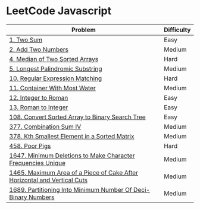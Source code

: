 # LeetCode Javascript

|Problem | Difficulty|
|---|---|
|[1. Two Sum](./Solutions/1%20-%20Two%20Sum.js)   | Easy   |
|[2. Add Two Numbers](./Solutions/2.%20Add%20Two%20Numbers.js)   |Medium   |
|[4. Median of Two Sorted Arrays](./Solutions/4%20-%20Median%20of%20Two%20Sorted%20Arrays.js)   |Hard   |
|[5. Longest Palindromic Substring](./Solutions/5%20-%20Longest%20Palindromic%20Substring.js)   |Medium   |
|[10. Regular Expression Matching](./Solutions/10%20-%20Regular%20Expression%20Matching.js)   |Hard   |
|[11. Container With Most Water](./Solutions/11%20-%20Container%20With%20Most%20Water.js)   |Medium   |
|[12. Integer to Roman](./Solutions/12%20-%20Integer%20to%20Roman.js)   |Easy   |
|[13. Roman to Integer](./Solutions/13%20-%20Roman%20to%20Integer.js)   |Easy   |
|[108. Convert Sorted Array to Binary Search Tree](./Solutions/108%20-%20Convert%20Sorted%20Array%20to%20Binary%20Search%20Tree.js)   |Easy   |
|[377. Combination Sum IV](./Solutions/377%20-%20Combination%20Sum%20IV.js)   |Medium   |
|[378. Kth Smallest Element in a Sorted Matrix](./Solutions/378%20-%20Kth%20Smallest%20Element%20in%20a%20Sorted%20Matrix.js)   |Medium   |
|[458. Poor Pigs](./Solutions/458%20-%20Poor%20Pigs.js)   |Hard   |
|[1647. Minimum Deletions to Make Character Frequencies Unique](./Solutions/1647%20-%20Minimum%20Deletions%20to%20Make%20Character%20Frequencies%20Unique.js)   |Medium   |
|[1465. Maximum Area of a Piece of Cake After Horizontal and Vertical Cuts](./Solutions/1465%20-%20%20Maximum%20Area%20of%20a%20Piece%20of%20Cake%20After%20Horizontal%20and%20Vertical%20Cuts.js)   |Medium   |
|[1689. Partitioning Into Minimum Number Of Deci-Binary Numbers](./Solutions/1689%20-%20Partitioning%20Into%20Minimum%20Number%20Of%20Deci-Binary%20Numbers.js)|Medium   |
